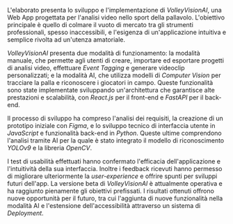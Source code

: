 L'elaborato presenta lo sviluppo e l'implementazione di *VolleyVisionAI*, una Web App progettata per l'analisi video nello sport della pallavolo. L'obiettivo principale è quello di colmare il vuoto di mercato tra gli strumenti professionali, spesso inaccessibili, e l'esigenza di un'applicazione intuitiva e semplice rivolta ad un'utenza amatoriale.

*VolleyVisionAI* presenta due modalità di funzionamento: la modalità manuale, che permette agli utenti di creare, importare ed esportare progetti di analisi video, effettuare *Event Tagging* e generare videoclip personalizzati; e la modalità AI, che utilizza modelli di *Computer Vision* per tracciare la palla e riconoscere i giocatori in campo. Queste funzionalità sono state implementate sviluppando un'architettura che garantisce alte prestazioni e scalabilità, con *React.js* per il front-end e *FastAPI* per il back-end.

Il processo di sviluppo ha compreso l'analisi dei requisiti, la creazione di un prototipo iniziale con *Figma*, e lo sviluppo tecnico di interfaccia utente in *JavaScript* e funzionalità back-end in *Python*. Queste ultime comprendono l'analisi tramite AI per la quale è stato integrato il modello di riconoscimento *YOLOv9* e la libreria *OpenCV*.

I test di usabilità effettuati hanno confermato l'efficacia dell'applicazione e l'intuitività della sua interfaccia. Inoltre i feedback ricevuti hanno permesso di migliorare ulteriormente la *user-experience* e offrire spunti per sviluppi futuri dell'app. La versione beta di *VolleyVisionAI* è attualmente operativa e ha raggiunto pienamente gli obiettivi prefissati. I risultati ottenuti offrono nuove opportunità per il futuro, tra cui l'aggiunta di nuove funzionalità nella modalità AI e l'estensione dell'accessibilità attraverso un sistema di *Deployment*.
